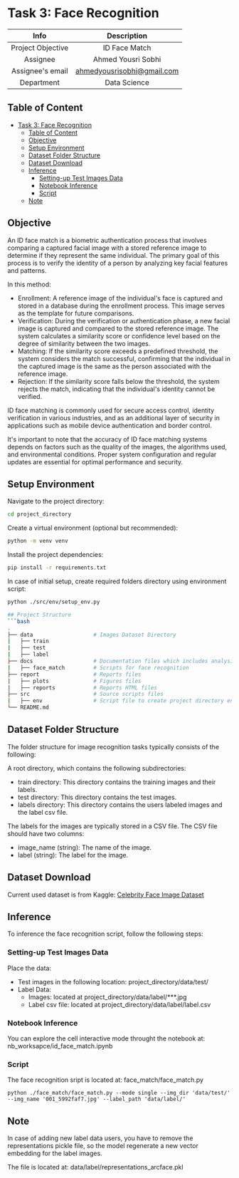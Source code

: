 # Task 3: Face Recognition

| Info | Description |
|:-----:|:----------:|
| Project Objective |ID Face Match|
| Assignee | Ahmed Yousri Sobhi |
| Assignee's email | [ahmedyousrisobhi@gmail.com](ahmedyousrisobhi@gmail.com) |
| Department | Data Science |

## Table of Content
- [Task 3: Face Recognition](#task-3-face-recognition)
  - [Table of Content](#table-of-content)
  - [Objective](#objective)
  - [Setup Environment](#setup-environment)
  - [Dataset Folder Structure](#dataset-folder-structure)
  - [Dataset Download](#dataset-download)
  - [Inference](#inference)
    - [Setting-up Test Images Data](#setting-up-test-images-data)
    - [Notebook Inference](#notebook-inference)
    - [Script](#script)
  - [Note](#note)

## Objective
An ID face match is a biometric authentication process that involves comparing a captured facial image with a stored reference image to determine if they represent the same individual. The primary goal of this process is to verify the identity of a person by analyzing key facial features and patterns.

In this method:
- Enrollment: A reference image of the individual's face is captured and stored in a database during the enrollment process. This image serves as the template for future comparisons.
- Verification: During the verification or authentication phase, a new facial image is captured and compared to the stored reference image. The system calculates a similarity score or confidence level based on the degree of similarity between the two images.
- Matching: If the similarity score exceeds a predefined threshold, the system considers the match successful, confirming that the individual in the captured image is the same as the person associated with the reference image.
- Rejection: If the similarity score falls below the threshold, the system rejects the match, indicating that the individual's identity cannot be verified.

ID face matching is commonly used for secure access control, identity verification in various industries, and as an additional layer of security in applications such as mobile device authentication and border control.

It's important to note that the accuracy of ID face matching systems depends on factors such as the quality of the images, the algorithms used, and environmental conditions. Proper system configuration and regular updates are essential for optimal performance and security.

## Setup Environment
Navigate to the project directory:

```bash
cd project_directory
```

Create a virtual environment (optional but recommended):
```bash
python -m venv venv
```

Install the project dependencies:

```bash
pip install -r requirements.txt
```

In case of initial setup, create required folders directory using environment script:
```bash
python ./src/env/setup_env.py

## Project Structure
```bash
.
├── data                   # Images Dataset Directory
|   ├── train
|   ├── test
|   ├── label
├── docs                   # Documentation files which includes analysis report
|   ├── face_match         # Scripts for face recognition
├── report                 # Reports files
|   ├── plots              # Figures files
|   ├── reports            # Reports HTML files
├── src                    # Source scripts files
|   ├── env                # Script file to create project directory environment
└── README.md
```

## Dataset Folder Structure
The folder structure for image recognition tasks typically consists of the following:

A root directory, which contains the following subdirectories:
- train directory: This directory contains the training images and their labels.
- test directory: This directory contains the test images.
- labels directory: This directory contains the users labeled images and the label csv file.

The labels for the images are typically stored in a CSV file. The CSV file should have two columns:
- image_name (string): The name of the image.
- label (string): The label for the image.

## Dataset Download
Current used dataset is from Kaggle: [Celebrity Face Image Dataset](https://www.kaggle.com/datasets/vishesh1412/celebrity-face-image-dataset?select=Celebrity+Faces+Dataset)

## Inference
To inference the face recognition script, follow the following steps:

### Setting-up Test Images Data
Place the data:
- Test images in the following location: project_directory/data/test/
- Label Data:
  - Images: located at project_directory/data/label/***.jpg
  - Label csv file: located at project_directory/data/label/label.csv

### Notebook Inference
You can explore the cell interactive mode throught the notebook at: nb_worksapce/id_face_match.ipynb

### Script
The face recognition sript is located at: face_match/face_match.py

```
python ./face_match/face_match.py --mode single --img_dir 'data/test/' --img_name '001_5992faf7.jpg' --label_path 'data/label/' 
```

## Note
In case of adding new label data users, you have to remove the representations pickle file, so the model regenerate a new vector embedding for the label images.

The file is located at: data/label/representations_arcface.pkl